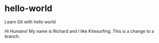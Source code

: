 # hello-world
Learn Git with hello world

Hi Humans!
My name is Richard and I like Kitesurfing. This is a change to a branch.
